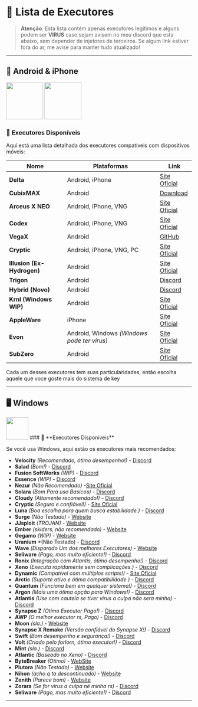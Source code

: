 # 🚀 Lista de Executores

> **Atenção**: Esta lista contém apenas executores legítimos e alguns podem ser **VIRUS** caso sejam avisem no meu discord que esta abaixo, sem depender de injetores de terceiros. Se algum link estiver fora do ar, me avise para manter tudo atualizado!

---

## 📱 Android & iPhone

<img src="https://cdn-icons-png.flaticon.com/512/226/226770.png" width="100" />  <img src="https://cdn-icons-png.flaticon.com/512/0/747.png" width="100" />

&#x20;&#x20;

### 🔹 **Executores Disponíveis**

Aqui está uma lista detalhada dos executores compatíveis com dispositivos móveis:

| Nome                       | Plataformas                                 | Link                                                            |
| -------------------------- | ------------------------------------------- | --------------------------------------------------------------- |
| **Delta**                  | Android, iPhone                             | [Site Oficial](https://deltaexploits.gg)                        |
| **CubixMAX**               | Android                                     | [Download](https://www.cubixteam.xyz/download)                  |
| **Arceus X NEO**           | Android, iPhone, VNG                        | [Site Oficial](https://spdmteam.com/index)                      |
| **Codex**                  | Android, iPhone, VNG                        | [Site Oficial](https://codex.lol)                               |
| **VegaX**                  | Android                                     | [GitHub](https://github.com/1f0yt/community/releases/tag/Vegax) |
| **Cryptic**                | Android, iPhone, VNG, PC                    | [Site Oficial](https://getcryptic.net/)                         |
| **Illusion (Ex-Hydrogen)** | Android                                     | [Site Oficial](https://projectillusion.dev/)                    |
| **Trigon**                 | Android                                     | [Discord](https://discord.gg/9SE72AARkS)                        |
| **Hybrid (Novo)**          | Android                                     | [Discord](https://discord.gg/YN5erFF9)                          |
| **Krnl (Windows WIP)**     | Android                                     | [Site Oficial](https://krnl.cat/)                               |
| **AppleWare**              | iPhone                                      | [Site Oficial](https://appleware.dev/)                          |
| **Evon**                   | Android, Windows *(Windows pode ter vírus)* | [Site Oficial](https://evon.cc/)                                |
| **SubZero**                | Android                                     | [Site Oficial](https://getsubz.xyz/)                            |

Cada um desses executores tem suas particularidades, então escolha aquele que voce goste mais do sistema de key

---

## 🖥️ Windows
<img src="https://cdn-icons-png.flaticon.com/512/732/732225.png" width="60" />
### 🔹 **Executores Disponíveis**

Se você usa Windows, aqui estão os executores mais recomendados:

- **Velocity** *(Recomendado, ótimo desempenho!)* - [Discord](https://discord.gg/getvelocity)
- **Salad** *(Bom!)* - [Discord](https://discord.gg/8C3xhGsgE4)
- **Fusion SoftWorks** *(WIP)* - [Discord](https://discord.gg/8C3xhGsgE4)
- **Essence** *(WIP)* - [Discord](https://discord.gg/eznV4ZZerU)
- **Nezur** *(Não Recomendado)* -[Site Oficial](https://nezur.io)
- **Solara** *(Bom Para uso Basicos)* - [Discord](https://discord.gg/get-solara)
- **Cloudy** *(Altamente recomendado!)* - [Discord](https://discord.gg/getcloudy)
- **Cryptic** *(Seguro e confiável!)* - [Site Oficial](https://getcryptic.net)
- **Luna** *(Boa escolha para quem busca estabilidade.)* - [Discord](https://discord.com/invite/getluna)
- **Surge** *(Não Testado)* - [Website](https://getsurge.mysellauth.com/)
- **JJsploit** *(TROJAN)* - [Website](https://wearedevs.net/d/JJSploit)
- **Ember** *(skiders, não recomendado)* - [Website](https://www.getember.net/)
- **Gegamo** *(WIP)* - [Website](https://gegamo.xyz/)
- **Uranium** *(Não Testado) - [Discord](https://discord.gg/epsYA4pHJq)
- **Wave** *(Disparado Um dos melhores Executores)* - [Website](https://getwave.gg)
- **Seliware** *(Pago, mas muito eficiente!)* - [Discord](https://discord.gg/VB2CyNsDc5)
- **Ronix** *(Integração com Atlantis, ótimo desempenho!)* - [Discord](https://discord.gg/ronix)
- **Xeno** *(Executa rapidamente sem complicações.)* - [Discord](https://discord.gg/getxeno)
- **Dynamic** *(Compatível com múltiplos scripts!)* - [Site Oficial](https://getdynamic.lol/)
- **Arctic** *(Suporte ativo e ótima compatibilidade.)* - [Discord](https://discord.gg/9tm7kHB3)
- **Quantum** *(Funciona bem em qualquer sistema!)* - [Discord](https://discord.gg/getquantumx)
- **Argon** *(Mais uma ótima opção para Windows!)* - [Discord](https://discord.gg/getargon)
- **Atlantis** *(Use com cautela se tiver virus a culpa não sera minha)* - [Discord](https://discord.gg/getatlantis)
- **Synapse Z** *(Otimo Executor Pago!)* - [Discord](https://discord.gg/ZT4jAN4TrG)
- **AWP** *(O melhor executor rs, Pago)* - [Discord](https://discord.gg/awpgg)
- **Moon** *(sla.)* - [Website]( https://moonexec.netlify.app/)
- **Synapse X Remake** *(Versão confiável do Synapse X!)* - [Discord](https://discord.gg/7mXcv3yT)
- **Swift** *(Bom desempenho e segurança!)* - [Discord](https://discord.gg/getswift)
- **Volt** *(Criado pelo forlorn, ótimo executor!)* - [Discord](https://discord.gg/58T6T7KG)
- **Mint** *(sla.)* - [Discord](https://discord.gg/EfF6XX98HA)
- **Atlantic** *(Baseado no Xeno)* - [Discord](https://discord.gg/v85vVUZUpp)
- **ByteBreaker** *(Otimo)* - [WebSite](https://www.kingexploits.com)
- **Plutora** *(Não Testado)* - [Website](https://plutora.xyz/)
- **Nihon** *(acho q ta descontinuado)* - [Website](https://getnihon.xyz/)
- **Zenith** *(Parece bom)* - [Website](https://zenith.win/)
- **Zorara** *(Se for virus a culpa né minha rs)* - [Discord](https://discord.gg/realzorara)
- **Seliware** *(Pago, mas muito eficiente!)* - [Discord](https://discord.gg/VTSjrj5V)






---
